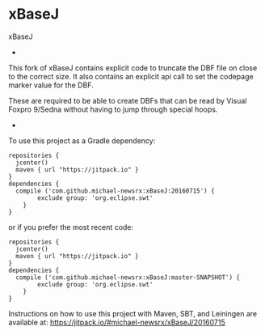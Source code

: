 # xBaseJ
xBaseJ

-

This fork of xBaseJ contains explicit code to truncate the DBF file on close to the correct size.
It also contains an explicit api call to set the codepage marker value for the DBF.

These are required to be able to create DBFs that can be read by Visual Foxpro 9/Sedna without having to jump through special hoops.

-

To use this project as a Gradle dependency:
```
repositories {
  jcenter()
  maven { url "https://jitpack.io" }
}
dependencies {
  compile ('com.github.michael-newsrx:xBaseJ:20160715') {
		exclude group: 'org.eclipse.swt'
	}
}
```

or if you prefer the most recent code:

```
repositories {
  jcenter()
  maven { url "https://jitpack.io" }
}
dependencies {
  compile ('com.github.michael-newsrx:xBaseJ:master-SNAPSHOT') {
		exclude group: 'org.eclipse.swt'
	}
}
```

Instructions on how to use this project with Maven, SBT, and Leiningen are available at: https://jitpack.io/#michael-newsrx/xBaseJ/20160715

